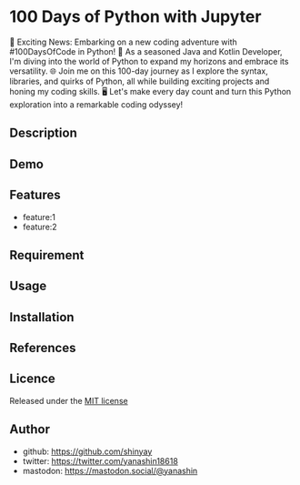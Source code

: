 # 100 Days of Python with Jupyter

🐍 Exciting News: Embarking on a new coding adventure with #100DaysOfCode in Python! 🚀 As a seasoned Java and Kotlin Developer, I'm diving into the world of Python to expand my horizons and embrace its versatility.
🌐 Join me on this 100-day journey as I explore the syntax, libraries, and quirks of Python, all while building exciting projects and honing my coding skills.
🖥️ Let's make every day count and turn this Python exploration into a remarkable coding odyssey!

## Description

## Demo

## Features

- feature:1
- feature:2

## Requirement

## Usage

## Installation

## References

## Licence

Released under the [MIT license](https://gist.githubusercontent.com/shinyay/56e54ee4c0e22db8211e05e70a63247e/raw/34c6fdd50d54aa8e23560c296424aeb61599aa71/LICENSE)

## Author

- github: <https://github.com/shinyay>
- twitter: <https://twitter.com/yanashin18618>
- mastodon: <https://mastodon.social/@yanashin>
